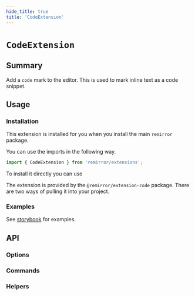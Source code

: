 ```yaml
---
hide_title: true
title: 'CodeExtension'
---
```


# `CodeExtension`

## Summary

Add a `code` mark to the editor. This is used to mark inline text as a code snippet.

## Usage

### Installation

This extension is installed for you when you install the main `remirror` package.

You can use the imports in the following way.

```ts
import { CodeExtension } from 'remirror/extensions';
```

To install it directly you can use

The extension is provided by the `@remirror/extension-code` package. There are two ways of pulling it into your project.

### Examples

See [storybook](https://remirror.vercel.app/?path=/story/extensions-code--basic) for examples.

## API

### Options

### Commands

### Helpers
